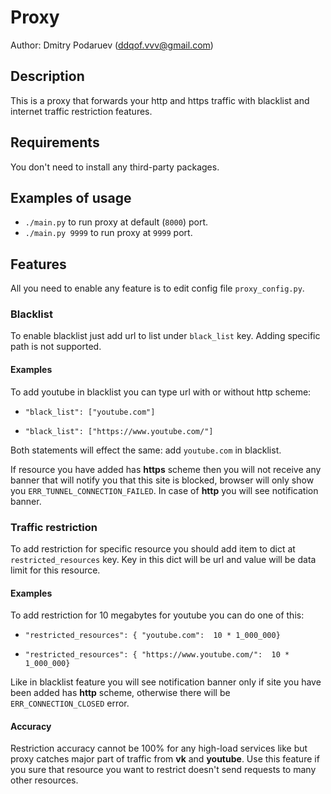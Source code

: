 # Proxy

Author: Dmitry Podaruev (ddqof.vvv@gmail.com)

## Description

This is a proxy that forwards your http and https traffic with blacklist and
internet traffic restriction features.

## Requirements

You don't need to install any third-party packages.

## Examples of usage

* `./main.py` to run proxy at default (`8000`) port.
* `./main.py 9999` to run proxy at `9999` port.


## Features

All you need to enable any feature is to edit config file `proxy_config.py`. 

### Blacklist

To enable blacklist just add url to list under `black_list` key.  Adding
specific path is not supported.

#### Examples

To add youtube in blacklist you can type url with or without http scheme:

* `"black_list": ["youtube.com"]`

* `"black_list": ["https://www.youtube.com/"]`

Both statements will effect the same: add `youtube.com` in blacklist.

If resource you have added has **https** scheme then you will not receive any
banner that will notify you that this site is blocked, browser will only show
you `ERR_TUNNEL_CONNECTION_FAILED`. In case of **http** you will see
notification banner.

### Traffic restriction

To add restriction for specific resource you should add item to dict at
`restricted_resources` key. Key in this dict will be url and value will be
data limit for this resource.

#### Examples

To add restriction for 10 megabytes for youtube you can do one of this:

* `"restricted_resources": { "youtube.com":  10 * 1_000_000}`

* `"restricted_resources": { "https://www.youtube.com/":  10 * 1_000_000}`

Like in blacklist feature you will see notification banner only if site you
have been added has **http** scheme, otherwise there will be
`ERR_CONNECTION_CLOSED` error.

#### Accuracy

Restriction accuracy cannot be 100% for any high-load services like
but proxy catches major part of traffic from **vk** and **youtube**.
Use this feature if you sure that resource you want to
restrict doesn't send requests to many other resources.